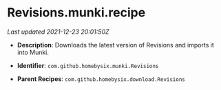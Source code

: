 # Revisions.munki.recipe

_Last updated 2021-12-23 20:01:50Z_

- **Description**: Downloads the latest version of Revisions and imports it into Munki.

- **Identifier**: `com.github.homebysix.munki.Revisions`

- **Parent Recipes**: `com.github.homebysix.download.Revisions`
